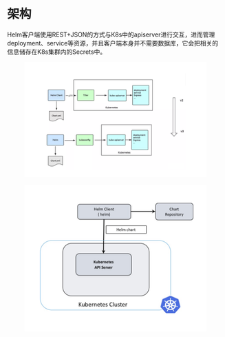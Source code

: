 # 架构

Helm客户端使用REST+JSON的方式与K8s中的apiserver进行交互，进而管理deployment、service等资源，并且客户端本身并不需要数据库，它会把相关的信息储存在K8s集群内的Secrets中。

<figure><img src="../../.gitbook/assets/image-20220728135524226.png" alt=""><figcaption></figcaption></figure>

<figure><img src="../../.gitbook/assets/image-20220728140109073.png" alt=""><figcaption></figcaption></figure>
